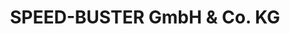 ---
title: "SPEED-BUSTER GmbH & Co. KG"
url: /sinzig/speed-buster-gmbh-und-co-kg/
shop: Autowerkstatt
---